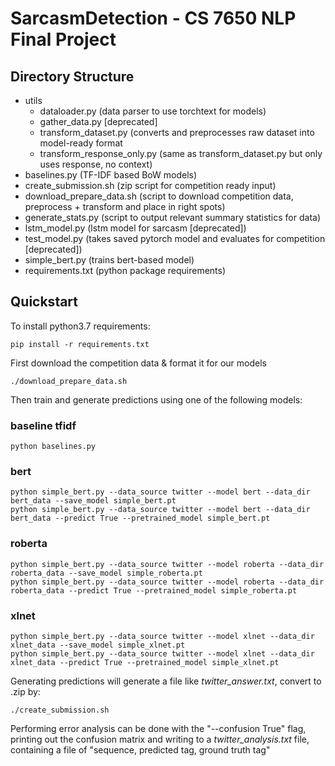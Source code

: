 # SarcasmDetection - CS 7650 NLP Final Project
## Directory Structure
- utils
    - dataloader.py (data parser to use torchtext for models)
    - gather_data.py [deprecated]
    - transform_dataset.py (converts and preprocesses raw dataset into model-ready format
    - transform_response_only.py (same as transform_dataset.py but only uses response, no context)
- baselines.py (TF-IDF based BoW models)
- create_submission.sh (zip script for competition ready input)
- download_prepare_data.sh (script to download competition data, preprocess + transform and place in right spots)
- generate_stats.py (script to output relevant summary statistics for data)
- lstm_model.py (lstm model for sarcasm [deprecated])
- test_model.py (takes saved pytorch model and evaluates for competition [deprecated])
- simple_bert.py (trains bert-based model)
- requirements.txt (python package requirements)

## Quickstart
To install python3.7 requirements:  

    pip install -r requirements.txt

First download the competition data & format it for our models  

    ./download_prepare_data.sh

Then train and generate predictions using one of the following models:  
### baseline tfidf
    python baselines.py

### bert
    python simple_bert.py --data_source twitter --model bert --data_dir bert_data --save_model simple_bert.pt
    python simple_bert.py --data_source twitter --model bert --data_dir bert_data --predict True --pretrained_model simple_bert.pt

### roberta
    python simple_bert.py --data_source twitter --model roberta --data_dir roberta_data --save_model simple_roberta.pt
    python simple_bert.py --data_source twitter --model roberta --data_dir roberta_data --predict True --pretrained_model simple_roberta.pt

### xlnet
    python simple_bert.py --data_source twitter --model xlnet --data_dir xlnet_data --save_model simple_xlnet.pt
    python simple_bert.py --data_source twitter --model xlnet --data_dir xlnet_data --predict True --pretrained_model simple_xlnet.pt

Generating predictions will generate a file like *twitter_answer.txt*, convert to .zip by:  

    ./create_submission.sh


Performing error analysis can be done with the "--confusion True" flag, printing out the confusion matrix and writing to a *twitter_analysis.txt* file, containing a file of "sequence, predicted tag, ground truth tag"
